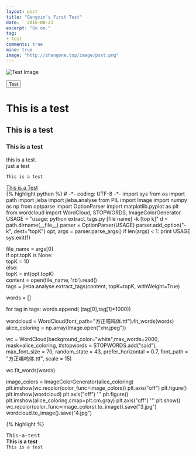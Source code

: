 ```yaml
---
layout: post
title: "Gengxin's First Test"
date:   2016-08-23
excerpt: "Go on."
tag:
- test
comments: true
mine: true
image: "http://zhangone.top/image/post.png"
---
```


![Test Image](http://zhangone.top/image/post.png)

<button class="btn shake shake-slow"> Test </button>

# This is a test  

## This is a test  

### This is a test  
this is a test.  
just a test

~~~   
This is a test   
~~~   
<div markdown="0"><a href="#" class="btn">This is a Test</a></div>
{% highlight python %}
# -*- coding: UTF-8 -*-
import sys  
from os import path
import jieba  
import jieba.analyse  
from PIL import Image
import numpy as np
from optparse import OptionParser  
import matplotlib.pyplot as plt
from wordcloud import WordCloud, STOPWORDS, ImageColorGenerator
USAGE = "usage:    python extract_tags.py [file name] -k [top k]"  
d = path.dirname(__file__)
parser = OptionParser(USAGE)  
parser.add_option("-k", dest="topK")  
opt, args = parser.parse_args()  
if len(args) < 1:  
    print USAGE
    sys.exit(1)

file_name = args[0]                          
if opt.topK is None:  
    topK = 10  
else:  
    topK = int(opt.topK)                                     
content = open(file_name, 'rb').read()                              
tags = jieba.analyse.extract_tags(content, topK=topK, withWeight=True)

words = []

for tag in tags:
    words.append( (tag[0],tag[1]*1000))

wordcloud = WordCloud(font_path="方正喵呜体.ttf").fit_words(words)
alice_coloring = np.array(Image.open("xhr.jpeg"))

wc = WordCloud(background_color="white",max_words=2000, mask=alice_coloring,
        #stopwords = STOPWORDS.add("said"),
        max_font_size = 70,
        random_state = 43,
        prefer_horizontal = 0.7,
        font_path = "方正喵呜体.ttf",
        scale = 15)

wc.fit_words(words)

image_colors = ImageColorGenerator(alice_coloring)
plt.imshow(wc.recolor(color_func=image_colors))
plt.axis("off")
plt.figure()
plt.imshow(wordcloud)
plt.axis("off")
'''
plt.figure()
plt.imshow(alice_coloring,cmap=plt.cm.gray)
plt.axis("off")
'''
plt.show()
wc.recolor(color_func=image_colors).to_image().save("3.jpg")
wordcloud.to_image().save("4.jpg")

{% highlight %}

<kbd>T</kbd><kbd>h</kbd><kbd>i</kbd><kbd>s</kbd><kbd>-</kbd><kbd>a</kbd><kbd>-</kbd><kbd>t</kbd><kbd>e</kbd><kbd>s</kbd><kbd>t</kbd>  
**This is a test**  
`This is a test`
